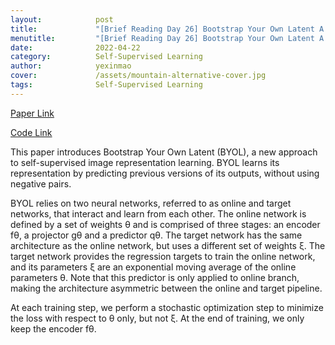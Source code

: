 ```yaml
---
layout:            post
title:             "[Brief Reading Day 26] Bootstrap Your Own Latent A New Approach to Self-Supervised Learning"
menutitle:         "[Brief Reading Day 26] Bootstrap Your Own Latent A New Approach to Self-Supervised Learning"
date:              2022-04-22
category:          Self-Supervised Learning
author:            yexinmao
cover:             /assets/mountain-alternative-cover.jpg
tags:              Self-Supervised Learning
---
```


[Paper Link](https://arxiv.org/abs/2006.07733)

[Code Link](https://github.com/deepmind/deepmind-research/tree/master/byol)

This paper introduces Bootstrap Your Own Latent (BYOL), a new approach to self-supervised image representation learning. BYOL learns its representation by predicting previous versions of its outputs, without using negative pairs.

BYOL relies on two neural networks, referred to as online and target networks, that interact and learn from each other. The online network is defined by a set of weights θ and is comprised of three stages: an encoder fθ, a projector gθ and a predictor qθ. The target network has the same architecture as the online network, but uses a different set of weights ξ. The target network provides the regression targets to train the online network, and its parameters ξ are an exponential moving average of the online parameters θ. Note that this predictor is only applied to online branch, making the architecture asymmetric between the online and target pipeline. 

At each training step, we perform a stochastic optimization step to minimize the loss with respect to θ only, but not ξ. At the end of training, we only keep the encoder fθ. 
